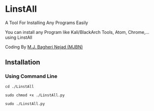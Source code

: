 # LinstAll
A Tool For Installing Any Programs Easily

You can install any Program like Kali/BlackArch Tools, Atom, Chrome,... using LinstAll

Coding By <a href="https:mjbn.ir">M.J. Bagheri Nejad (MJBN)</a>

<h2>Installation</h2>
<h3>Using Command Line</h3>

    cd ./LinstAll
    
    sudo chmod +x ./LinstAll.py
    
    sudo ./LinstAll.py
